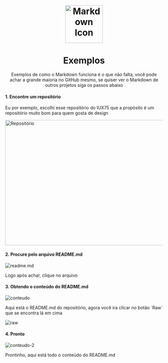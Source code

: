 <div align="center">
<h1>
  <img src="https://cdn0.iconfinder.com/data/icons/octicons/1024/markdown-512.png" alt="Markdown Icon" width="120px" height="120px">
</h1>

<h1> Exemplos </h1>
<p> Exemplos de como o Markdown funciona é o que não falta, você pode achar a grande maioria no GitHub mesmo, se quiser ver o Markdown de outros projetos siga os passos abaixo </p>
</div>

<h4> 1. Encontre um repositório </h4>
<p> Eu por exemplo, escolhi esse repositório do IUX75 que a propósito é um repositório muito bom para quem gosta de design </p>
<img src="https://i.gyazo.com/4786b1605659fffa935c05f418a27bef.png" alt="Repositório" width="800px" height="400px">

<h4> 2. Procure pelo arquivo README.md</h4>
<img src="https://i.gyazo.com/a614f64f5c3e71b4e54e70f472bbecd3.png" alt="readme.md">
<p> Logo após achar, clique no arquivo</p>

<h4> 3. Obtendo o conteúdo do README.md </h4>
<img src="https://i.gyazo.com/6080788bd8041f0b460a4cef2562619b.png" alt="conteudo">
<p> Aqui está o README.md do repositório, agora você ira clicar no botão `Raw` que se encontra lá em cima</p>
<img src="https://i.gyazo.com/165d272808ce88ca8c02151554d4429b.png" alt="raw">

<h4> 4. Pronto </h4>
<img src="https://i.gyazo.com/c0ab7453f7e1105b5be77117e2877d32.png" alt="conteudo-2">
<p> Prontinho, aqui está todo o conteúdo do README.md </p>